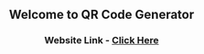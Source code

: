 <h2 align="center">Welcome to QR Code Generator</h2>


<h3 align="center"> Website Link - <a href="https://qrcode--generator.herokuapp.com" target="_blank">Click Here</a></h3>
